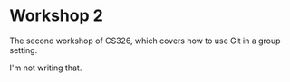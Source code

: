 # Workshop 2

The second workshop of CS326, which covers how to use Git in a group setting.

I'm not writing that.
